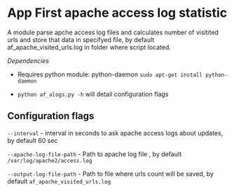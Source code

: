 App First apache access log statistic
=====================

A module parse apche access log files and calculates 
number of visitited urls and store that data in specifyed file,
by default af_apache_visited_urls.log in folder where script located.

*Dependencies*
* Requires python module: python-daemon
    `sudo apt-get install python-daemon`

* `python af_alogs.py -h` will detail configuration flags


Configuration flags
-----------
`--interval` - interval in seconds to ask apache access logs about updates, by default 60 sec

`--apache-log-file-path` - Path to apache log file , by default `/var/log/apache2/access.log`

`--output-log-file-path` - Path to file where urls count will be saved, by default `af_apache_visited_urls.log`
